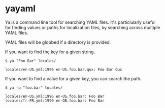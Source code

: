 # yayaml

Ya is a command line tool for searching YAML files. It's particlularly useful for finding
values or paths for localization files, by searching across multiple YAML files.

YAML files will be globbed if a directory is provided.

If you want to find the key for a given string.

```
$ ya "Foo Bar" locales/

locales/en-US.yml:1996 en-US.foo.bar.qux: Foo Bar Qux
```

If you want to find a value for a given key, you can search the path.

```
$ ya -p "foo.bar" locales/

locales/en-US.yml:1996 en-US.foo.bar: Foo Bar
locales/fr-FR.yml:1990 en-GB.foo.bar: Foo Bar
```
